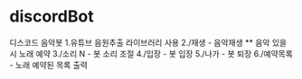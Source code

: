 # discordBot
디스코드 음악봇
1.유튜브 음원추출 라이브러리 사용
2./재생 - 음악재생 ** 음악 있을 시 노래 예약
3./소리 N - 봇 소리 조절
4./입장 - 봇 입장
5./나가 - 봇 퇴장
6./예약목록 - 노래 예약된 목록 출력
